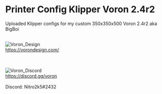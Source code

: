 # Printer Config Klipper Voron 2.4r2
Uploaded Klipper configs for my custom 350x350x500 Voron 2.4r2 aka BigBoi
<br><br>

![Voron_Design](https://vorondesign.com/images/voron_design_logo.png)
<br>
https://vorondesign.com/
<br><br><br>

![Voron_Discord](https://assets-global.website-files.com/6257adef93867e50d84d30e2/62594fddd654fc29fcc07359_cb48d2a8d4991281d7a6a95d2f58195e.svg)
<br>
https://discord.gg/voron
<br><br>
Discord: Nitro2k5#2432
